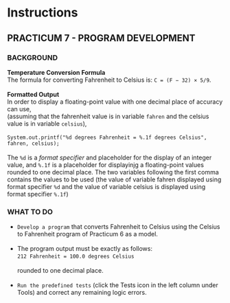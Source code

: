 # Instructions  

## PRACTICUM 7 - PROGRAM DEVELOPMENT<br>

### BACKGROUND
**Temperature Conversion Formula**<br>
The formula for converting Fahrenheit to Celsius is:
`C = (F − 32) × 5/9`.<br><br>
**Formatted Output**<br>
In order to display a floating-point value with one decimal
place of accuracy can use,<br>
(assuming that the fahrenheit value is in variable `fahren`
and the celsius value is in variable `celsius`),<br><br>
`System.out.printf("%d degrees Fahrenheit = %.1f degrees Celsius", fahren, celsius);`<br><br>
The `%d` is a *format specifier* and placeholder for the display of an integer value,
and `%.1f` is a placeholder for displayinjg a floating-point
values rounded to one decimal place. The two variables
following the first comma contains the values to be used
(the value of variable fahren displayed using format specifier `%d` and the
value of variable celsius is displayed using format specifier `%.1f`)

### WHAT TO DO
- `Develop a program` that converts Fahrenheit to Celsius using the Celsius to Fahrenheit program of Practicum 6 as a model.<br><br>
- The program output must be exactly as follows:<br>
`212 Fahrenheit = 100.0 degrees Celsius` <br><br>rounded to one
decimal place.<br><br>
- `Run the predefined tests` (click the Tests icon in the left column under Tools) and correct any remaining logic errors.
